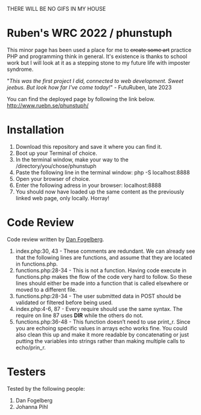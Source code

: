 THERE WILL BE NO GIFS IN MY HOUSE



# Ruben's WRC 2022 / phunstuph

This minor page has been used a place for me to ~~create some art~~ practice PHP and programming think in general. It's existence is thanks to school work but I will look at it as a stepping stone to my future life with imposter syndrome. 

"*This was the first project I did, connected to web development. Sweet jeebus. But look how far I've come today!*" - FutuRuben, late 2023

You can find the deployed page by following the link below.
http://www.ruebn.se/phunstuph/



# Installation

1. Download this repository and save it where you can find it.
2. Boot up your Terminal of choice.
3. In the terminal window, make your way to the /directory/you/chose/phunstuph
4. Paste the following line in the terminal window:
        php -S localhost:8888
5. Open your browser of choice.
6. Enter the following adress in your browser:
        localhost:8888
7. You should now have loaded up the same content as the previously linked web page, only locally. Horray!



# Code Review

Code review written by [Dan Fogelberg](https://github.com/DanFogelberg).

1. index.php:30, 43 - These comments are redundant. We can already see that the following lines are functions, and assume that they are located in functions.php. 
2. functions.php:28-34 - This is not a function. Having code execute in functions.php makes the flow of the code very hard to follow. So these lines should either be made into a function that is called elsewhere or moved to a different file. 
3. functions.php:28-34 - The user submitted data in POST should be validated or filtered before being used.
4. index.php:4-6, 87 - Every require should use the same syntax. The require on line 87 uses __DIR__ while the others do not. 
5. functions.php:36-48 - This function doesn’t need to use print_r. Since you are echoing specific values in arrays echo works fine. You could also clean this up and make it more readable by concatenating or just putting the variables into strings rather than making multiple calls to echo/prin_r.

# Testers

Tested by the following people:

1. Dan Fogelberg
2. Johanna Pihl
